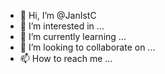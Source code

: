 - 👋 Hi, I’m @JanIstC
- 👀 I’m interested in ...
- 🌱 I’m currently learning ...
- 💞️ I’m looking to collaborate on ...
- 📫 How to reach me ...

<!---
JanIstC/JanIstC is a ✨ special ✨ repository because its `README.md` (this file) appears on your GitHub profile.
You can click the Preview link to take a look at your changes.
--->

